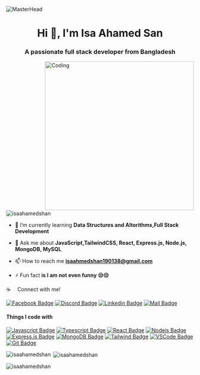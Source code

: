 ![MasterHead](https://user-images.githubusercontent.com/58959408/232639433-cb0aea21-66f0-4508-a771-85e2089c5a87.gif)
<h1 align="center">Hi 👋, I'm Isa Ahamed San</h1>
<h3 align="center">A passionate full stack developer from Bangladesh</h3>
<img
          align="right"
          alt="Coding"
          width="400"
          src="https://iconscout.com/lottie-animation/programmer-4375641"
        />

<p align="left"> <img src="https://komarev.com/ghpvc/?username=isaahamedshan&label=Profile%20views&color=0e75b6&style=flat" alt="isaahamedshan" /> </p>

- 🌱 I’m currently learning **Data Structures and Altorithms,Full Stack Development**

- 💬 Ask me about **JavaScript,TailwindCSS, React, Express.js, Node.js, MongoDB, MySQL**

- 📫 How to reach me **isaahmedshan190138@gmail.com**

- ⚡ Fun fact **is I am not even funny 😒😒**

:coffee: &emsp;Connect with me!<br>

[![Facebook Badge](https://img.shields.io/badge/Facebook-1877F2?style=for-the-badge&logo=facebook&logoColor=white)](https://fb.com/shan49141) 
[![Discord Badge](https://img.shields.io/badge/Discord-7289DA?style=for-the-badge&logo=discord&logoColor=white)](https://discord.gg/GLORD-ISA#0962)
[![Linkedin Badge](https://img.shields.io/badge/LinkedIn-0077B5?style=for-the-badge&logo=linkedin&logoColor=white)](https://www.linkedin.com/in/isaahamedsan/)
[![Mail Badge](https://img.shields.io/badge/Gmail-D14836?style=for-the-badge&logo=gmail&logoColor=white)](mailto:isaahmedshan190138@gmail.com)
</p>


#### Things I code with

[![Javascript Badge](https://img.shields.io/badge/-Javascript-F0DB4F?style=for-the-badge&labelColor=black&logo=javascript&logoColor=F0DB4F)](#) [![Typescript Badge](https://img.shields.io/badge/-Typescript-007acc?style=for-the-badge&labelColor=black&logo=typescript&logoColor=007acc)](#) [![React Badge](https://img.shields.io/badge/-React-61DBFB?style=for-the-badge&labelColor=black&logo=react&logoColor=61DBFB)](#)  [![Nodejs Badge](https://img.shields.io/badge/-Nodejs-3C873A?style=for-the-badge&labelColor=black&logo=node.js&logoColor=3C873A)](#) [![Express.js Badge](https://img.shields.io/badge/Express.js-000000?style=for-the-badge&logo=express&logoColor=white)](#) [![MongoDB Badge](https://img.shields.io/badge/MongoDB-4EA94B?style=for-the-badge&logo=mongodb&logoColor=white)](#)  [![Tailwind Badge](https://img.shields.io/badge/Tailwind%20CSS-092749?style=for-the-badge&logo=tailwindcss&logoColor=06B6D4&labelColor=000000)](#) [![VSCode Badge](https://img.shields.io/badge/Visual_Studio-5C2D91?style=for-the-badge&logo=visual%20studio&logoColor=white)](#) [![Git Badge](https://img.shields.io/badge/Git-F05032?style=for-the-badge&logo=git&logoColor=white)](#)

<p><img align="left" src="https://github-readme-stats.vercel.app/api/top-langs?username=isaahamedsan&show_icons=true&locale=en&layout=compact" alt="isaahamedshan" /></p>

<p>&nbsp;<img align="center" src="https://github-readme-stats.vercel.app/api?username=isaahamedsan&show_icons=true&locale=en" alt="isaahamedshan" /></p>

<p><img align="center" src="https://github-readme-streak-stats.herokuapp.com/?user=isaahamedsan&" alt="isaahamedshan" /></p>
